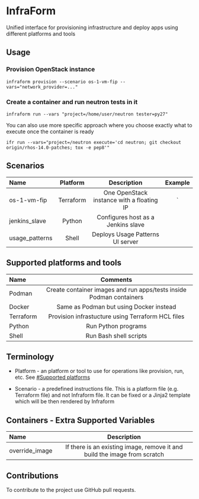 # InfraForm

Unified interface for provisioning infrastructure and deploy apps using different platforms and tools

## Usage

### Provision OpenStack instance

    infraform provision --scenario os-1-vm-fip --vars="network_provider=..."

### Create a container and run neutron tests in it

    infraform run --vars "project=/home/user/neutron tester=py27"

You can also use more specific approach where you choose exactly what to execute once the container is ready

    ifr run --vars="project=/neutron execute='cd neutron; git checkout origin/rhos-14.0-patches; tox -e pep8'"

## Scenarios

Name | Platform | Description | Example
:------ |:------:|:--------:|:---------:
os-1-vm-fip | Terraform | One OpenStack instance with a floating IP | `
jenkins_slave | Python | Configures host as a Jenkins slave |
usage_patterns | Shell | Deploys Usage Patterns UI server |

## Supported platforms and tools

Name | Comments 
:------ |:------:
Podman | Create container images and run apps/tests inside Podman containers
Docker | Same as Podman but using Docker instead
Terraform | Provision infrastucture using Terraform HCL files
Python | Run Python programs
Shell | Run Bash shell scripts

## Terminology

* Platform - an platform or tool to use for operations like provision, run, etc. See [#Supported platforms](#supported-platforms-and-tools)

* Scenario - a predefined instructions file. This is a platform file (e.g. Terraform file) and not Infraform file. It can be fixed or a Jinja2 template which will be then rendered by Infraform

## Containers - Extra Supported Variables

Name | Description
:------ |:--------:
override_image | If there is an existing image, remove it and build the image from scratch

## Contributions

To contribute to the project use GitHub pull requests.
